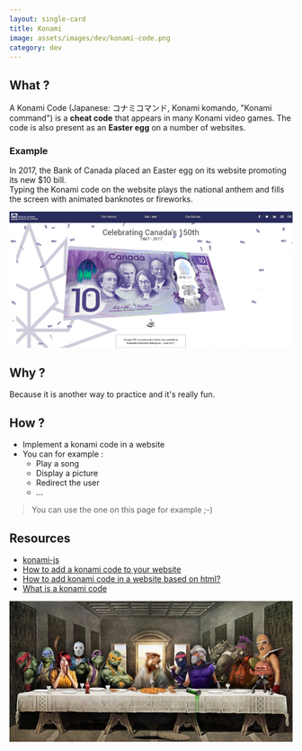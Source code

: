 ```yaml
---
layout: single-card
title: Konami
image: assets/images/dev/konami-code.png
category: dev
---
```




## What ?
A Konami Code (Japanese: コナミコマンド, Konami komando, "Konami command") is a **cheat code** that appears in many Konami video games.  The code is also present as an **Easter egg** on a number of websites.

### Example
In 2017, the Bank of Canada placed an Easter egg on its website promoting its new $10 bill.  
Typing the Konami code on the website plays the national anthem and fills the screen with animated banknotes or fireworks.

![Konami code](assets/images/konami-code1.png)  

## Why ?
Because it is another way to practice and it's really fun.

## How ?
* Implement a konami code in a website
* You can for example :
    * Play a song
    * Display a picture
    * Redirect the user
    * ...

> You can use the one on this page for example ;-)

## Resources
* [konami-js](https://github.com/snaptortoise/konami-js)
* [How to add a konami code to your website](https://www.instructables.com/id/How-to-Add-Konami-Code-to-Your-Website/)
* [How to add konami code in a website based on html?](https://stackoverflow.com/questions/31626852/how-to-add-konami-code-in-a-website-based-on-html)
* [What is a konami code](https://en.wikipedia.org/wiki/Konami_Code)

![Konami code](assets/images/konami-code2.jpg)  
